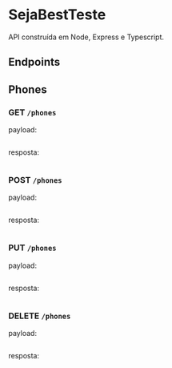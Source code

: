 # SejaBestTeste

API construída em Node, Express e Typescript.

## Endpoints

## Phones

### GET `/phones`

payload: 

```json
```

resposta: 

```json
```

### POST `/phones`

payload: 

```json
```

resposta: 

```json
```

### PUT `/phones`

payload: 

```json
```

resposta: 

```json
```

### DELETE `/phones`

payload: 

```json
```

resposta: 

```json
```
